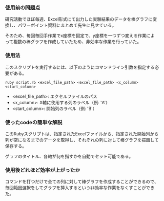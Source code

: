 ### 使用前の問題点

研究活動でほぼ毎週、Excel形式にて出力した実験結果のデータを棒グラフに変換し、パワーポイント資料にまとめて先生に見せている。

そのため、毎回毎回手作業でx座標を固定で、y座標を一つずつ変える作業によって複数の棒グラフを作成していたため、非効率な作業を行っていた。

### 使用法

このスクリプトを実行するには、以下のようにコマンドライン引数を指定する必要がある。

```
ruby script.rb <excel_file_path> <excel_file_path> <x_column> <start_column>
```
+ <excel_file_path>: エクセルファイルのパス
+ <x_column>: X軸に使用する列のラベル（例: 'A'）
+ <start_column>: 開始列のラベル（例: 'B'）

### 使ったcodeの簡単な解説

このRubyスクリプトは、指定されたExcelファイルから、指定された開始列から列が空になるまでのデータを取得し、それぞれの列に対して棒グラフを描画して保存する。

グラフのタイトル、各軸が何を指すかを自動でセット可能である。

### 使用後どれほど効率が上がったか

コマンドを打つだけで全ての列に対して棒グラフを作成することができるので、毎回範囲選択をしてグラフを挿入するという非効率な作業をなくすことができた。
